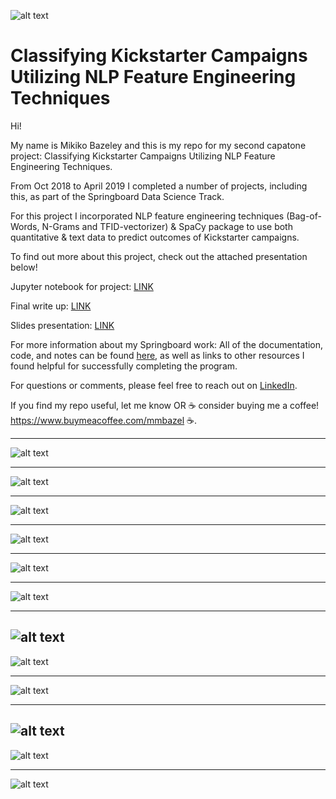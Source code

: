 ![alt text](
       https://github.com/MMBazel/springboard-program/blob/master/0.jpg
      )



# Classifying Kickstarter Campaigns Utilizing NLP Feature Engineering Techniques

Hi!

My name is Mikiko Bazeley and this is my repo for my second capatone project: Classifying Kickstarter Campaigns Utilizing NLP Feature Engineering Techniques. 

From Oct 2018 to April 2019 I completed a number of projects, including this, as part of the Springboard Data Science Track. 

For this project I incorporated NLP feature engineering techniques (Bag-of-Words, N-Grams and TFID-vectorizer) & SpaCy package to use both quantitative & text data to predict outcomes of Kickstarter campaigns.


To find out more about this project, check out the attached presentation below! 

Jupyter notebook for project: [LINK](https://github.com/MMBazel/Predicting-Kickstarter-Campaign-Outcomes-Using-NLP-Feature-Engineering/blob/master/Model%2BAnalysis/Capstone%202%20-%20Kickstarter%20-%20Final%20Submission.ipynb)  

Final write up: [LINK](https://github.com/MMBazel/Predicting-Kickstarter-Campaign-Outcomes-Using-NLP-Feature-Engineering/blob/master/Capstone%202_%20Final%20Summary.pdf) 

Slides presentation: [LINK](https://github.com/MMBazel/Predicting-Kickstarter-Campaign-Outcomes-Using-NLP-Feature-Engineering/tree/master/Detailed%20Milestone%20Reports) 


For more information about my Springboard work: All of the documentation, code, and notes can be found [here](https://github.com/MMBazel/springboard-program), as well as links to other resources I found helpful for successfully completing the program. 

For questions or comments, please feel free to reach out on [LinkedIn](https://www.linkedin.com/in/mikikobazeley/). 

If you find my repo useful, let me know OR ☕ consider buying me a coffee! https://www.buymeacoffee.com/mmbazel ☕.

--------------------------------------------------------------------------------------------------------------------------------


![alt text](https://github.com/MMBazel/Predicting-Kickstarter-Campaign-Outcomes-Using-NLP-Feature-Engineering/blob/master/Slide%20JPGs/Slide1.JPG?raw=true
      )
      
-------------------------------------------------------------------------------------------------------------------------------- 

![alt text](https://github.com/MMBazel/Predicting-Kickstarter-Campaign-Outcomes-Using-NLP-Feature-Engineering/blob/master/Slide%20JPGs/Slide2.JPG?raw=true
      )

--------------------------------------------------------------------------------------------------------------------------------
![alt text](https://github.com/MMBazel/Predicting-Kickstarter-Campaign-Outcomes-Using-NLP-Feature-Engineering/blob/master/Slide%20JPGs/Slide3.JPG?raw=true
      )

--------------------------------------------------------------------------------------------------------------------------------
![alt text](https://github.com/MMBazel/Predicting-Kickstarter-Campaign-Outcomes-Using-NLP-Feature-Engineering/blob/master/Slide%20JPGs/Slide4.JPG?raw=true
      )

--------------------------------------------------------------------------------------------------------------------------------
![alt text](https://github.com/MMBazel/Predicting-Kickstarter-Campaign-Outcomes-Using-NLP-Feature-Engineering/blob/master/Slide%20JPGs/Slide5.JPG?raw=true
      )

--------------------------------------------------------------------------------------------------------------------------------
![alt text](https://github.com/MMBazel/Predicting-Kickstarter-Campaign-Outcomes-Using-NLP-Feature-Engineering/blob/master/Slide%20JPGs/Slide6.JPG?raw=true
      )
      
--------------------------------------------------------------------------------------------------------------------------------
![alt text](https://github.com/MMBazel/Predicting-Kickstarter-Campaign-Outcomes-Using-NLP-Feature-Engineering/blob/master/Slide%20JPGs/Slide7.JPG?raw=true
      )
--------------------------------------------------------------------------------------------------------------------------------
![alt text](https://github.com/MMBazel/Predicting-Kickstarter-Campaign-Outcomes-Using-NLP-Feature-Engineering/blob/master/Slide%20JPGs/Slide8.JPG?raw=true
      )

--------------------------------------------------------------------------------------------------------------------------------
![alt text](https://github.com/MMBazel/Predicting-Kickstarter-Campaign-Outcomes-Using-NLP-Feature-Engineering/blob/master/Slide%20JPGs/Slide9.JPG?raw=true
      )

--------------------------------------------------------------------------------------------------------------------------------
![alt text](https://github.com/MMBazel/Predicting-Kickstarter-Campaign-Outcomes-Using-NLP-Feature-Engineering/blob/master/Slide%20JPGs/Slide10.JPG?raw=true
      )
--------------------------------------------------------------------------------------------------------------------------------
![alt text](https://github.com/MMBazel/Predicting-Kickstarter-Campaign-Outcomes-Using-NLP-Feature-Engineering/blob/master/Slide%20JPGs/Slide11.JPG?raw=true
      )
      
--------------------------------------------------------------------------------------------------------------------------------
![alt text](https://github.com/MMBazel/Predicting-Kickstarter-Campaign-Outcomes-Using-NLP-Feature-Engineering/blob/master/Slide%20JPGs/Slide12.JPG?raw=true
      )

